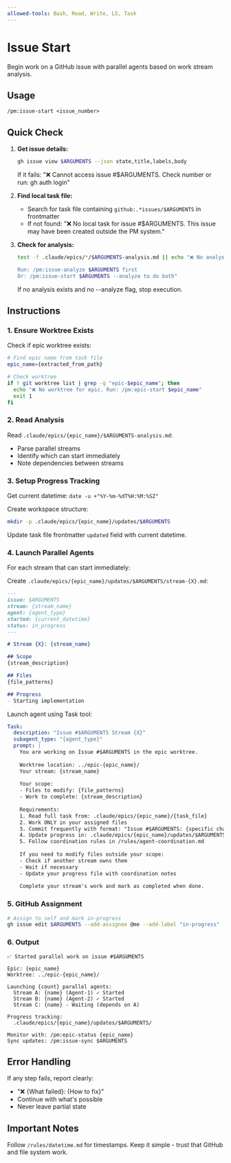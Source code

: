 ```yaml
---
allowed-tools: Bash, Read, Write, LS, Task
---
```


# Issue Start

Begin work on a GitHub issue with parallel agents based on work stream analysis.

## Usage
```
/pm:issue-start <issue_number>
```

## Quick Check

1. **Get issue details:**
   ```bash
   gh issue view $ARGUMENTS --json state,title,labels,body
   ```
   If it fails: "❌ Cannot access issue #$ARGUMENTS. Check number or run: gh auth login"

2. **Find local task file:**
   - Search for task file containing `github:.*issues/$ARGUMENTS` in frontmatter
   - If not found: "❌ No local task for issue #$ARGUMENTS. This issue may have been created outside the PM system."

3. **Check for analysis:**
   ```bash
   test -f .claude/epics/*/$ARGUMENTS-analysis.md || echo "❌ No analysis found for issue #$ARGUMENTS
   
   Run: /pm:issue-analyze $ARGUMENTS first
   Or: /pm:issue-start $ARGUMENTS --analyze to do both"
   ```
   If no analysis exists and no --analyze flag, stop execution.

## Instructions

### 1. Ensure Worktree Exists

Check if epic worktree exists:
```bash
# Find epic name from task file
epic_name={extracted_from_path}

# Check worktree
if ! git worktree list | grep -q "epic-$epic_name"; then
  echo "❌ No worktree for epic. Run: /pm:epic-start $epic_name"
  exit 1
fi
```

### 2. Read Analysis

Read `.claude/epics/{epic_name}/$ARGUMENTS-analysis.md`:
- Parse parallel streams
- Identify which can start immediately
- Note dependencies between streams

### 3. Setup Progress Tracking

Get current datetime: `date -u +"%Y-%m-%dT%H:%M:%SZ"`

Create workspace structure:
```bash
mkdir -p .claude/epics/{epic_name}/updates/$ARGUMENTS
```

Update task file frontmatter `updated` field with current datetime.

### 4. Launch Parallel Agents

For each stream that can start immediately:

Create `.claude/epics/{epic_name}/updates/$ARGUMENTS/stream-{X}.md`:
```markdown
---
issue: $ARGUMENTS
stream: {stream_name}
agent: {agent_type}
started: {current_datetime}
status: in_progress
---

# Stream {X}: {stream_name}

## Scope
{stream_description}

## Files
{file_patterns}

## Progress
- Starting implementation
```

Launch agent using Task tool:
```yaml
Task:
  description: "Issue #$ARGUMENTS Stream {X}"
  subagent_type: "{agent_type}"
  prompt: |
    You are working on Issue #$ARGUMENTS in the epic worktree.
    
    Worktree location: ../epic-{epic_name}/
    Your stream: {stream_name}
    
    Your scope:
    - Files to modify: {file_patterns}
    - Work to complete: {stream_description}
    
    Requirements:
    1. Read full task from: .claude/epics/{epic_name}/{task_file}
    2. Work ONLY in your assigned files
    3. Commit frequently with format: "Issue #$ARGUMENTS: {specific change}"
    4. Update progress in: .claude/epics/{epic_name}/updates/$ARGUMENTS/stream-{X}.md
    5. Follow coordination rules in /rules/agent-coordination.md
    
    If you need to modify files outside your scope:
    - Check if another stream owns them
    - Wait if necessary
    - Update your progress file with coordination notes
    
    Complete your stream's work and mark as completed when done.
```

### 5. GitHub Assignment

```bash
# Assign to self and mark in-progress
gh issue edit $ARGUMENTS --add-assignee @me --add-label "in-progress"
```

### 6. Output

```
✅ Started parallel work on issue #$ARGUMENTS

Epic: {epic_name}
Worktree: ../epic-{epic_name}/

Launching {count} parallel agents:
  Stream A: {name} (Agent-1) ✓ Started
  Stream B: {name} (Agent-2) ✓ Started
  Stream C: {name} - Waiting (depends on A)

Progress tracking:
  .claude/epics/{epic_name}/updates/$ARGUMENTS/

Monitor with: /pm:epic-status {epic_name}
Sync updates: /pm:issue-sync $ARGUMENTS
```

## Error Handling

If any step fails, report clearly:
- "❌ {What failed}: {How to fix}"
- Continue with what's possible
- Never leave partial state

## Important Notes

Follow `/rules/datetime.md` for timestamps.
Keep it simple - trust that GitHub and file system work.